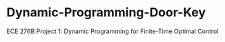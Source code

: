 # Dynamic-Programming-Door-Key
ECE 276B Project 1: Dynamic Programming for Finite-Time Optimal Control
